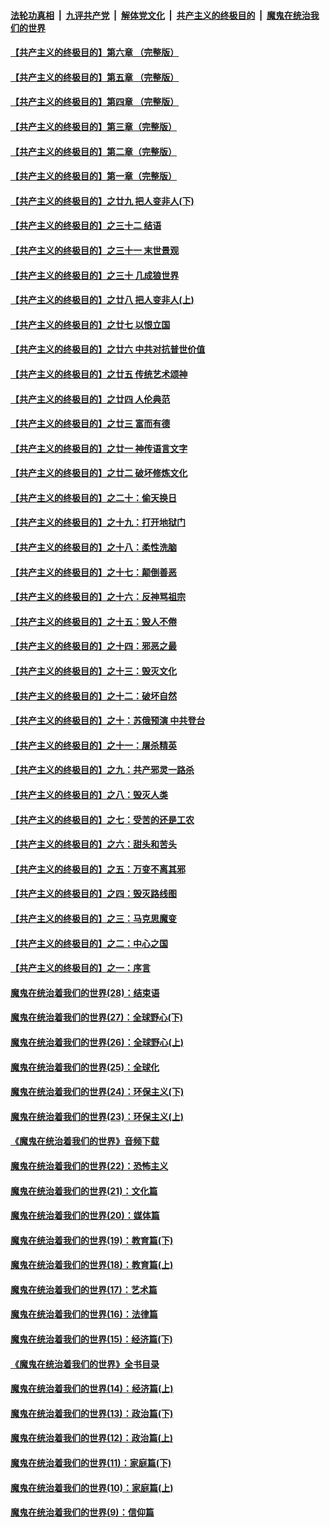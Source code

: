 ####  [法轮功真相](../../../../basic/blob/master/README.md?t=05250201) &nbsp;|&nbsp; [九评共产党](../../../../9ping.md/blob/master/README.md?t=05250201) &nbsp;|&nbsp; [解体党文化](../../../../jtdwh.md/blob/master/README.md?t=05250201)  &nbsp;|&nbsp; [共产主义的终极目的](../../../../gczydzjmd.md/blob/master/README.md?t=05250201) &nbsp;|&nbsp; [魔鬼在统治我们的世界](../../../../mgztzwmdsj.md/blob/master/README.md?t=05250201) 

#### [【共产主义的终极目的】第六章 （完整版）](../pages/nsc422/n11428913.md?t=05250201) 

#### [【共产主义的终极目的】第五章 （完整版）](../pages/nsc422/n11428912.md?t=05250201) 

#### [【共产主义的终极目的】第四章 （完整版）](../pages/nsc422/n11428907.md?t=05250201) 

#### [【共产主义的终极目的】第三章（完整版）](../pages/nsc422/n11428848.md?t=05250201) 

#### [【共产主义的终极目的】第二章（完整版）](../pages/nsc422/n11428831.md?t=05250201) 

#### [【共产主义的终极目的】第一章（完整版）](../pages/nsc422/n11417651.md?t=05250201) 

#### [【共产主义的终极目的】之廿九 把人变非人(下)](../pages/nsc422/n11344140.md?t=05250201) 

#### [【共产主义的终极目的】之三十二 结语](../pages/nsc422/n11360535.md?t=05250201) 

#### [【共产主义的终极目的】之三十一 末世景观](../pages/nsc422/n11351129.md?t=05250201) 

#### [【共产主义的终极目的】之三十 几成狼世界](../pages/nsc422/n11348280.md?t=05250201) 

#### [【共产主义的终极目的】之廿八 把人变非人(上)](../pages/nsc422/n11340492.md?t=05250201) 

#### [【共产主义的终极目的】之廿七 以恨立国](../pages/nsc422/n11336944.md?t=05250201) 

#### [【共产主义的终极目的】之廿六 中共对抗普世价值](../pages/nsc422/n11324785.md?t=05250201) 

#### [【共产主义的终极目的】之廿五 传统艺术颂神](../pages/nsc422/n11296396.md?t=05250201) 

#### [【共产主义的终极目的】之廿四 人伦典范](../pages/nsc422/n11296397.md?t=05250201) 

#### [【共产主义的终极目的】之廿三 富而有德](../pages/nsc422/n11283598.md?t=05250201) 

#### [【共产主义的终极目的】之廿一 神传语言文字](../pages/nsc422/n11263265.md?t=05250201) 

#### [【共产主义的终极目的】之廿二 破坏修炼文化](../pages/nsc422/n11245728.md?t=05250201) 

#### [【共产主义的终极目的】之二十：偷天换日](../pages/nsc422/n11238846.md?t=05250201) 

#### [【共产主义的终极目的】之十九：打开地狱门](../pages/nsc422/n11206376.md?t=05250201) 

#### [【共产主义的终极目的】之十八：柔性洗脑](../pages/nsc422/n11199994.md?t=05250201) 

#### [【共产主义的终极目的】之十七：颠倒善恶](../pages/nsc422/n11179782.md?t=05250201) 

#### [【共产主义的终极目的】之十六：反神骂祖宗](../pages/nsc422/n11166798.md?t=05250201) 

#### [【共产主义的终极目的】之十五：毁人不倦](../pages/nsc422/n11166792.md?t=05250201) 

#### [【共产主义的终极目的】之十四：邪恶之最](../pages/nsc422/n11150249.md?t=05250201) 

#### [【共产主义的终极目的】之十三：毁灭文化](../pages/nsc422/n11135227.md?t=05250201) 

#### [【共产主义的终极目的】之十二：破坏自然](../pages/nsc422/n11135214.md?t=05250201) 

#### [【共产主义的终极目的】之十：苏俄预演 中共登台](../pages/nsc422/n11118424.md?t=05250201) 

#### [【共产主义的终极目的】之十一：屠杀精英](../pages/nsc422/n11118442.md?t=05250201) 

#### [【共产主义的终极目的】之九：共产邪灵一路杀](../pages/nsc422/n11114139.md?t=05250201) 

#### [【共产主义的终极目的】之八：毁灭人类](../pages/nsc422/n11108503.md?t=05250201) 

#### [【共产主义的终极目的】之七：受苦的还是工农](../pages/nsc422/n11101809.md?t=05250201) 

#### [【共产主义的终极目的】之六：甜头和苦头](../pages/nsc422/n11096971.md?t=05250201) 

#### [【共产主义的终极目的】之五：万变不离其邪](../pages/nsc422/n11091285.md?t=05250201) 

#### [【共产主义的终极目的】之四：毁灭路线图](../pages/nsc422/n11086284.md?t=05250201) 

#### [【共产主义的终极目的】之三：马克思魔变](../pages/nsc422/n11061941.md?t=05250201) 

#### [【共产主义的终极目的】之二：中心之国](../pages/nsc422/n11047728.md?t=05250201) 

#### [【共产主义的终极目的】之一：序言](../pages/nsc422/n11086077.md?t=05250201) 

#### [魔鬼在统治着我们的世界(28)：结束语](../pages/nsc422/n10936246.md?t=05250201) 

#### [魔鬼在统治着我们的世界(27)：全球野心(下)](../pages/nsc422/n10928319.md?t=05250201) 

#### [魔鬼在统治着我们的世界(26)：全球野心(上)](../pages/nsc422/n10900318.md?t=05250201) 

#### [魔鬼在统治着我们的世界(25)：全球化](../pages/nsc422/n10788205.md?t=05250201) 

#### [魔鬼在统治着我们的世界(24)：环保主义(下)](../pages/nsc422/n10695307.md?t=05250201) 

#### [魔鬼在统治着我们的世界(23)：环保主义(上)](../pages/nsc422/n10688613.md?t=05250201) 

#### [《魔鬼在统治着我们的世界》音频下载](../pages/nsc422/n10635553.md?t=05250201) 

#### [魔鬼在统治着我们的世界(22)：恐怖主义](../pages/nsc422/n10614727.md?t=05250201) 

#### [魔鬼在统治着我们的世界(21)：文化篇](../pages/nsc422/n10597706.md?t=05250201) 

#### [魔鬼在统治着我们的世界(20)：媒体篇](../pages/nsc422/n10586579.md?t=05250201) 

#### [魔鬼在统治着我们的世界(19)：教育篇(下)](../pages/nsc422/n10564808.md?t=05250201) 

#### [魔鬼在统治着我们的世界(18)：教育篇(上)](../pages/nsc422/n10526970.md?t=05250201) 

#### [魔鬼在统治着我们的世界(17)：艺术篇](../pages/nsc422/n10499093.md?t=05250201) 

#### [魔鬼在统治着我们的世界(16)：法律篇](../pages/nsc422/n10485969.md?t=05250201) 

#### [魔鬼在统治着我们的世界(15)：经济篇(下)](../pages/nsc422/n10469975.md?t=05250201) 

#### [《魔鬼在统治着我们的世界》全书目录](../pages/nsc422/n10464261.md?t=05250201) 

#### [魔鬼在统治着我们的世界(14)：经济篇(上)](../pages/nsc422/n10457370.md?t=05250201) 

#### [魔鬼在统治着我们的世界(13)：政治篇(下)](../pages/nsc422/n10448270.md?t=05250201) 

#### [魔鬼在统治着我们的世界(12)：政治篇(上)](../pages/nsc422/n10444576.md?t=05250201) 

#### [魔鬼在统治着我们的世界(11)：家庭篇(下)](../pages/nsc422/n10440961.md?t=05250201) 

#### [魔鬼在统治着我们的世界(10)：家庭篇(上)](../pages/nsc422/n10435448.md?t=05250201) 

#### [魔鬼在统治着我们的世界(9)：信仰篇](../pages/nsc422/n10432159.md?t=05250201) 

